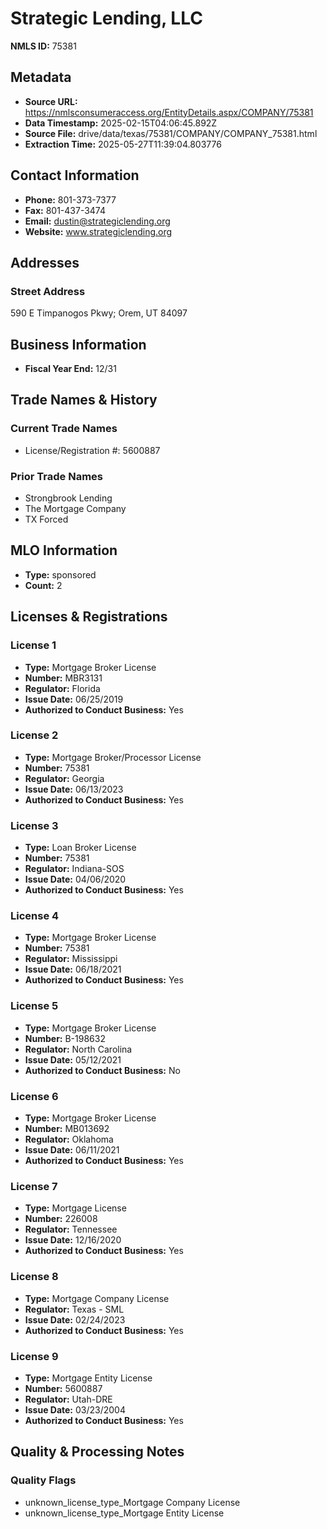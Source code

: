 # Strategic Lending, LLC

**NMLS ID:** 75381

## Metadata
- **Source URL:** https://nmlsconsumeraccess.org/EntityDetails.aspx/COMPANY/75381
- **Data Timestamp:** 2025-02-15T04:06:45.892Z
- **Source File:** drive/data/texas/75381/COMPANY/COMPANY_75381.html
- **Extraction Time:** 2025-05-27T11:39:04.803776

## Contact Information
- **Phone:** 801-373-7377
- **Fax:** 801-437-3474
- **Email:** dustin@strategiclending.org
- **Website:** www.strategiclending.org

## Addresses
### Street Address
590 E Timpanogos Pkwy; Orem, UT 84097

## Business Information
- **Fiscal Year End:** 12/31

## Trade Names & History
### Current Trade Names
- License/Registration #: 5600887

### Prior Trade Names
- Strongbrook Lending
- The Mortgage Company
- TX Forced

## MLO Information
- **Type:** sponsored
- **Count:** 2

## Licenses & Registrations

### License 1
- **Type:** Mortgage Broker License
- **Number:** MBR3131
- **Regulator:** Florida
- **Issue Date:** 06/25/2019
- **Authorized to Conduct Business:** Yes

### License 2
- **Type:** Mortgage Broker/Processor License
- **Number:** 75381
- **Regulator:** Georgia
- **Issue Date:** 06/13/2023
- **Authorized to Conduct Business:** Yes

### License 3
- **Type:** Loan Broker License
- **Number:** 75381
- **Regulator:** Indiana-SOS
- **Issue Date:** 04/06/2020
- **Authorized to Conduct Business:** Yes

### License 4
- **Type:** Mortgage Broker License
- **Number:** 75381
- **Regulator:** Mississippi
- **Issue Date:** 06/18/2021
- **Authorized to Conduct Business:** Yes

### License 5
- **Type:** Mortgage Broker License
- **Number:** B-198632
- **Regulator:** North Carolina
- **Issue Date:** 05/12/2021
- **Authorized to Conduct Business:** No

### License 6
- **Type:** Mortgage Broker License
- **Number:** MB013692
- **Regulator:** Oklahoma
- **Issue Date:** 06/11/2021
- **Authorized to Conduct Business:** Yes

### License 7
- **Type:** Mortgage License
- **Number:** 226008
- **Regulator:** Tennessee
- **Issue Date:** 12/16/2020
- **Authorized to Conduct Business:** Yes

### License 8
- **Type:** Mortgage Company License
- **Regulator:** Texas - SML
- **Issue Date:** 02/24/2023
- **Authorized to Conduct Business:** Yes

### License 9
- **Type:** Mortgage Entity License
- **Number:** 5600887
- **Regulator:** Utah-DRE
- **Issue Date:** 03/23/2004
- **Authorized to Conduct Business:** Yes

## Quality & Processing Notes
### Quality Flags
- unknown_license_type_Mortgage Company License
- unknown_license_type_Mortgage Entity License
